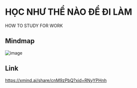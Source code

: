# HỌC NHƯ THỂ NÀO ĐỂ ĐI LÀM
HOW TO STUDY FOR WORK
## Mindmap
![image](https://github.com/user-attachments/assets/49c3ed76-f823-4813-bfac-87b65f2b6002)
## Link
https://xmind.ai/share/cnM9zPbQ?xid=RNyYPHnh

